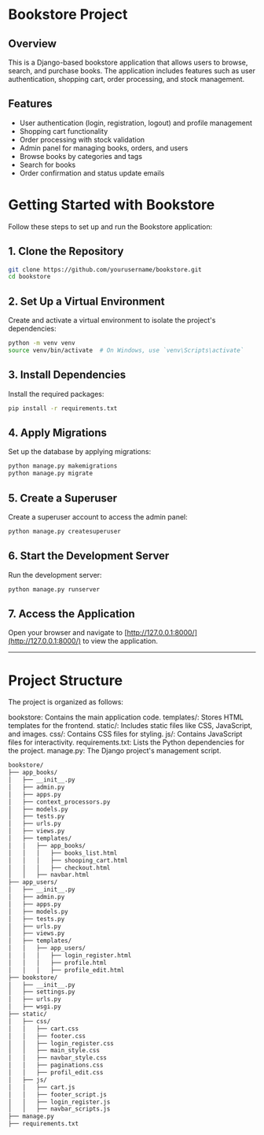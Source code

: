 # Bookstore Project

## Overview

This is a Django-based bookstore application that allows users to browse, search, and purchase books. The application includes features such as user authentication, shopping cart, order processing, and stock management.

## Features

- User authentication (login, registration, logout) and profile management
- Shopping cart functionality
- Order processing with stock validation
- Admin panel for managing books, orders, and users
- Browse books by categories and tags
- Search for books
- Order confirmation and status update emails

# Getting Started with Bookstore

Follow these steps to set up and run the Bookstore application:

## 1. Clone the Repository
```sh
git clone https://github.com/yourusername/bookstore.git
cd bookstore
```

## 2. Set Up a Virtual Environment
Create and activate a virtual environment to isolate the project's dependencies:
```sh
python -m venv venv
source venv/bin/activate  # On Windows, use `venv\Scripts\activate`
```

## 3. Install Dependencies
Install the required packages:
```sh
pip install -r requirements.txt
```

## 4. Apply Migrations
Set up the database by applying migrations:
```sh
python manage.py makemigrations
python manage.py migrate
```

## 5. Create a Superuser
Create a superuser account to access the admin panel:
```sh
python manage.py createsuperuser
```

## 6. Start the Development Server
Run the development server:
```sh
python manage.py runserver
```

## 7. Access the Application
Open your browser and navigate to [http://127.0.0.1:8000/](http://127.0.0.1:8000/) to view the application.

---

# Project Structure
The project is organized as follows:

bookstore: Contains the main application code.
templates/: Stores HTML templates for the frontend.
static/: Includes static files like CSS, JavaScript, and images.
css/: Contains CSS files for styling.
js/: Contains JavaScript files for interactivity.
requirements.txt: Lists the Python dependencies for the project.
manage.py: The Django project's management script.

```sh
bookstore/
├── app_books/
│   ├── __init__.py
│   ├── admin.py
│   ├── apps.py
│   ├── context_processors.py
│   ├── models.py
│   ├── tests.py
│   ├── urls.py
│   ├── views.py
│   ├── templates/
│   │   ├── app_books/
│   │   │   ├── books_list.html
│   │   │   ├── shooping_cart.html
│   │   │   ├── checkout.html
│   │   ├── navbar.html
├── app_users/
│   ├── __init__.py
│   ├── admin.py
│   ├── apps.py
│   ├── models.py
│   ├── tests.py
│   ├── urls.py
│   ├── views.py
│   ├── templates/
│   │   ├── app_users/
│   │   │   ├── login_register.html
│   │   │   ├── profile.html
│   │   │   ├── profile_edit.html
├── bookstore/
│   ├── __init__.py
│   ├── settings.py
│   ├── urls.py
│   ├── wsgi.py
├── static/
│   ├── css/
│   │   ├── cart.css
│   │   ├── footer.css
│   │   ├── login_register.css
│   │   ├── main_style.css
│   │   ├── navbar_style.css
│   │   ├── paginations.css
│   │   ├── profil_edit.css
│   ├── js/
│   │   ├── cart.js
│   │   ├── footer_script.js
│   │   ├── login_register.js
│   │   ├── navbar_scripts.js 
├── manage.py
├── requirements.txt
```